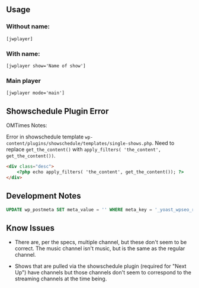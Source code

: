 ## Usage

### Without name:

```
[jwplayer]
```

### With name:
```
[jwplayer show='Name of show']
```

### Main player
```
[jwplayer mode='main']
```

## Showschedule Plugin Error

OMTimes Notes:

Error in showschedule template `wp-content/plugins/showschedule/templates/single-shows.php`.
Need to replace `get_the_content()` with `apply_filters( 'the_content', get_the_content())`.

```html
<div class="desc">
    <?php echo apply_filters( 'the_content', get_the_content()); ?>
</div>
```

## Development Notes

```sql
UPDATE wp_postmeta SET meta_value = '' WHERE meta_key = '_yoast_wpseo_redirect';
```

## Know Issues

- There are, per the specs, multiple channel, but these don't seem to be correct.
The music channel isn't music, but is the same as the regular channel. 

- Shows that are pulled via the showschedule plugin (required for "Next Up") have channels
but those channels don't seem to correspond to the streaming channels at the time being.